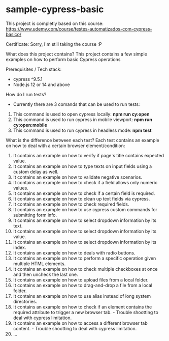 # sample-cypress-basic
This project is completly based on this course: https://www.udemy.com/course/testes-automatizados-com-cypress-basico/


Certificate:
Sorry, I'm still taking the course :P


What does this project contains?
This project contains a few simple examples on how to perform basic Cypress operations


Prerequisites / Tech stack:
- cypress ^9.5.1
- Node.js 12 or 14 and above


How do I run tests?
- Currently there are 3 comands that can be used to run tests:
1) This command is used to open cypress locally: **npm run cy:open**
2) This command is used to run cypress in mobile viewport: **npm run cy:open:mobile**
3) This command is used to run cypress in headless mode: **npm test**


What is the difference between each test?
Each test contains an example on how to deal with a certain browser element/condition:

1) It contains an example on how to verify if page`s title contains expected value.
2) It contains an example on how to type texts on input fields using a custom delay as well.
3) It contains an example on how to validate negative scenarios.
4) It contains an example on how to check if a field allows only numeric values.
5) It contains an example on how to check if a certain field is required.
6) It contains an example on how to clean up text fields via cypress.
7) It contains an example on how to check required fields.
8) It contains an example on how to use cypress custom commands for submitting form info.
9) It contains an example on how to select dropdown information by its text.
10) It contains an example on how to select dropdown information by its value.
11) It contains an example on how to select dropdown information by its index.
12) It contains an example on how to deals with radio buttons.
13) It contains an example on how to perform a specific operation given multiple HTML elements.
14) It contains an example on how to check multiple checkboxes at once and then uncheck the last one.
15) It contains an example on how to upload files from a local folder.
16) It contains an example on how to drag-and-drop a file from a local folder.
17) It contains an example on how to use alias instead of long system directories.
18) It contains an example on how to check if an element contains the required attribute to trigger a new browser tab. - Trouble shootting to deal with cypress limitation.
19) It contains an example on how to access a different browser tab content. - Trouble shootting to deal with cypress limitation.
20) ...